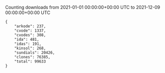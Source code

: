 
Counting downloads from 2021-01-01 00:00:00+00:00 UTC to 2021-12-09 00:00:00+00:00 UTC

```
{
    "arkode": 237,
    "cvode": 1337,
    "cvodes": 308,
    "ida": 481,
    "idas": 191,
    "kinsol": 268,
    "sundials": 20426,
    "clones": 76385,
    "total": 99633
}
```
